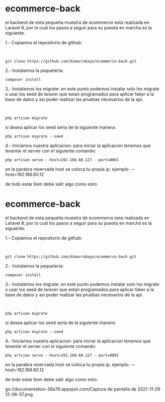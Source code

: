 # ecommerce-back

el backend de esta pequeña muestra de ecommerce esta realizada en Laravel 8, por lo cual los pasos a seguir para su puesta en marcha es la siguiente.



1.- Copiamos el repositorio de github:

​	

```
git clone https://github.com/dimasrobayo/ecommerce-back.git
```



2.- Instalamos la paqueteria:

```
composer install
```

3.- Instalamos los migrate: en este punto podemos instalar solo los migrate o usar los seed de laraver que estan programados para aplicar faker a la base de datos y asi poder realizar las pruebas necesarios de la api.

​	

```
php artisan migrate
```

si desea aplicar los seed seria de la siguiente manera:

```
php artisan migrate --seed
```

4.- Iniciamos nuestra aplicacion: para iniciar la aplicacion tenemos que levantar el server con el siguiente comando:

```
php artisan serve --host=192.168.60.127 --port=8001
```

en la parabra reservada host se coloca tu propia ip, ejemplo: --host=192.168.60.12



de todo estar bien debe salir algo como esto:

# ecommerce-back

el backend de esta pequeña muestra de ecommerce esta realizada en Laravel 8, por lo cual los pasos a seguir para su puesta en marcha es la siguiente.



1.- Copiamos el repositorio de github:

​	

```
git clone https://github.com/dimasrobayo/ecommerce-back.git
```



2.- Instalamos la paqueteria:

```
composer install
```

3.- Instalamos los migrate: en este punto podemos instalar solo los migrate o usar los seed de laraver que estan programados para aplicar faker a la base de datos y asi poder realizar las pruebas necesarios de la api.

​	

```
php artisan migrate
```

si desea aplicar los seed seria de la siguiente manera:

```
php artisan migrate --seed
```

4.- Iniciamos nuestra aplicacion: para iniciar la aplicacion tenemos que levantar el server con el siguiente comando:

```
php artisan serve --host=192.168.60.127 --port=8001
```

en la parabra reservada host se coloca tu propia ip, ejemplo: --host=192.168.60.12



de todo estar bien debe salir algo como esto:

gs://documentation-39a76.appspot.com/Captura de pantalla de 2021-11-29 12-06-57.png












